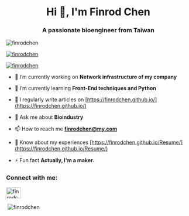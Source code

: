 <h1 align="center">Hi 👋, I'm Finrod Chen</h1>
<h3 align="center">A passionate bioengineer from Taiwan</h3>

<p align="left"> <img src="https://komarev.com/ghpvc/?username=finrodchen&label=Profile%20views&color=0e75b6&style=flat" alt="finrodchen" /> </p>

<p align="left"> <a href="https://github.com/ryo-ma/github-profile-trophy"><img src="https://github-profile-trophy.vercel.app/?username=finrodchen" alt="finrodchen" /></a> </p>

<p align="left"> <a href="https://twitter.com/finrodchen" target="blank"><img src="https://img.shields.io/twitter/follow/finrodchen?logo=twitter&style=for-the-badge" alt="finrodchen" /></a> </p>

- 🔭 I’m currently working on **Network infrastructure of my company**

- 🌱 I’m currently learning **Front-End techniques and Python**

- 📝 I regularly write articles on [https://finrodchen.github.io/](https://finrodchen.github.io/)

- 💬 Ask me about **Bioindustry**

- 📫 How to reach me **finrodchen@my.com**

- 📄 Know about my experiences [https://finrodchen.github.io/Resume/](https://finrodchen.github.io/Resume/)

- ⚡ Fun fact **Actually, I'm a maker.**

<h3 align="left">Connect with me:</h3>
<p align="left">
<a href="https://twitter.com/finrodchen" target="blank"><img align="center" src="https://raw.githubusercontent.com/rahuldkjain/github-profile-readme-generator/master/src/images/icons/Social/twitter.svg" alt="finrodchen" height="30" width="40" /></a>
</p>

<p>&nbsp;<img align="center" src="https://github-readme-stats.vercel.app/api?username=finrodchen&show_icons=true&locale=en" alt="finrodchen" /></p>
